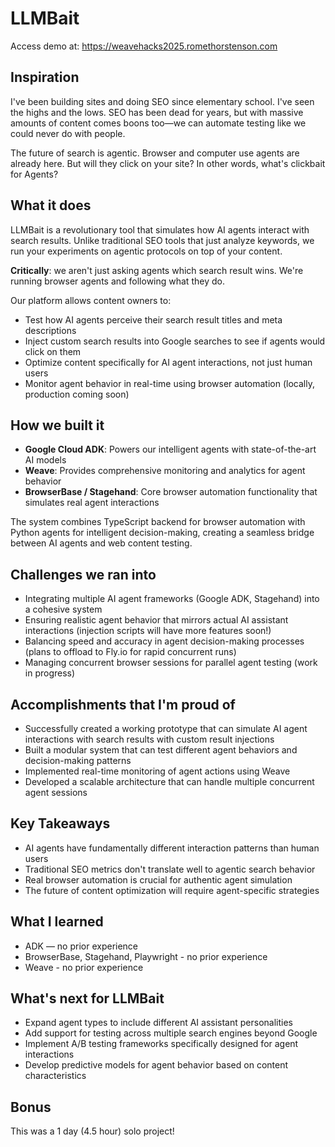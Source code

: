 # LLMBait

Access demo at: 
https://weavehacks2025.romethorstenson.com


## Inspiration
I've been building sites and doing SEO since elementary school. I've seen the highs and the lows. SEO has been dead for years, but with massive amounts of content comes boons too—we can automate testing like we could never do with people.

The future of search is agentic. Browser and computer use agents are already here. But will they click on your site? In other words, what's clickbait for Agents?

## What it does
LLMBait is a revolutionary tool that simulates how AI agents interact with search results. Unlike traditional SEO tools that just analyze keywords, we run your experiments on agentic protocols on top of your content.

**Critically**: we aren't just asking agents which search result wins. We're running browser agents and following what they do.

Our platform allows content owners to:
- Test how AI agents perceive their search result titles and meta descriptions
- Inject custom search results into Google searches to see if agents would click on them
- Optimize content specifically for AI agent interactions, not just human users
- Monitor agent behavior in real-time using browser automation (locally, production coming soon)

## How we built it
- **Google Cloud ADK**: Powers our intelligent agents with state-of-the-art AI models
- **Weave**: Provides comprehensive monitoring and analytics for agent behavior
- **BrowserBase / Stagehand**: Core browser automation functionality that simulates real agent interactions

The system combines TypeScript backend for browser automation with Python agents for intelligent decision-making, creating a seamless bridge between AI agents and web content testing.

## Challenges we ran into
- Integrating multiple AI agent frameworks (Google ADK, Stagehand) into a cohesive system
- Ensuring realistic agent behavior that mirrors actual AI assistant interactions (injection scripts will have more features soon!)
- Balancing speed and accuracy in agent decision-making processes (plans to offload to Fly.io for rapid concurrent runs)
- Managing concurrent browser sessions for parallel agent testing (work in progress)

## Accomplishments that I'm proud of
- Successfully created a working prototype that can simulate AI agent interactions with search results with custom result injections
- Built a modular system that can test different agent behaviors and decision-making patterns
- Implemented real-time monitoring of agent actions using Weave
- Developed a scalable architecture that can handle multiple concurrent agent sessions

## Key Takeaways
- AI agents have fundamentally different interaction patterns than human users
- Traditional SEO metrics don't translate well to agentic search behavior
- Real browser automation is crucial for authentic agent simulation
- The future of content optimization will require agent-specific strategies

## What I learned
- ADK — no prior experience
- BrowserBase, Stagehand, Playwright - no prior experience
- Weave - no prior experience

## What's next for LLMBait
- Expand agent types to include different AI assistant personalities
- Add support for testing across multiple search engines beyond Google
- Implement A/B testing frameworks specifically designed for agent interactions
- Develop predictive models for agent behavior based on content characteristics

## Bonus
This was a 1 day (4.5 hour) solo project! 